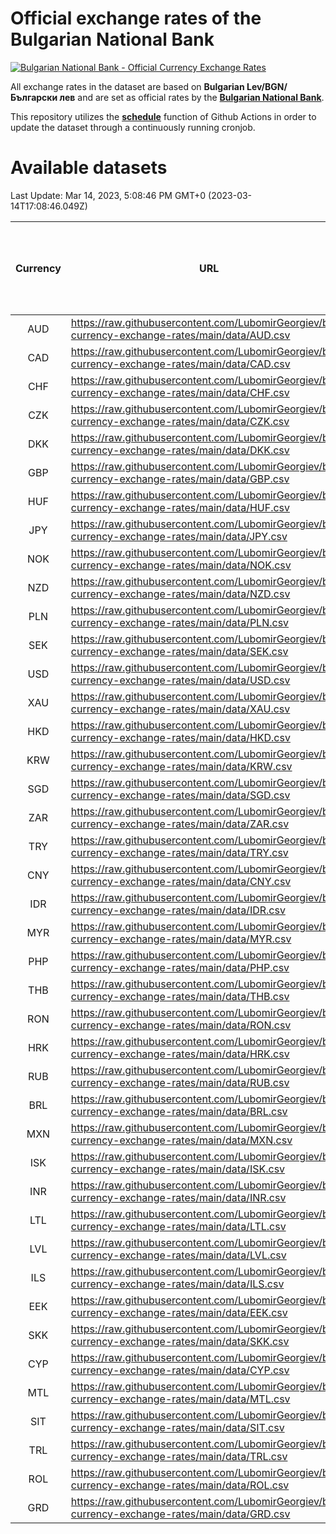 # Official exchange rates of the Bulgarian National Bank

[![Bulgarian National Bank - Official Currency Exchange Rates](https://github.com/LubomirGeorgiev/bnb-currency-exchange-rates/actions/workflows/update-rates.yml/badge.svg?branch=main)](https://github.com/LubomirGeorgiev/bnb-currency-exchange-rates/actions/workflows/update-rates.yml)

All exchange rates in the dataset are based on **Bulgarian Lev/BGN/Български лев** and are set as official rates by the [**Bulgarian National Bank**](https://www.bnb.bg/Statistics/StExternalSector/StExchangeRates/StERForeignCurrencies/index.htm?toLang=_EN).

This repository utilizes the [**schedule**](https://docs.github.com/en/actions/reference/events-that-trigger-workflows) function of Github Actions in order to update the dataset through a continuously running cronjob.

# Available datasets

<!-- START LINKS (DO NOT EVER FU*ING DELETE THIS COMMENT FOR THE LOVE OF YOUR LIFE!!! IF YOU ARE CURIOS HOW IT WORKS, YOU CAN HAVE A LOOK AT ./src/updateReadme.ts) -->

Last Update: Mar 14, 2023, 5:08:46 PM GMT+0 (2023-03-14T17:08:46.049Z)

| Currency | URL                                                                                             | Number of records | Number of missing days that were filled in |
| :------: | ----------------------------------------------------------------------------------------------- | :---------------: | :----------------------------------------: |
|   AUD    | https://raw.githubusercontent.com/LubomirGeorgiev/bnb-currency-exchange-rates/main/data/AUD.csv |       8554        |                    2639                    |
|   CAD    | https://raw.githubusercontent.com/LubomirGeorgiev/bnb-currency-exchange-rates/main/data/CAD.csv |       8554        |                    2639                    |
|   CHF    | https://raw.githubusercontent.com/LubomirGeorgiev/bnb-currency-exchange-rates/main/data/CHF.csv |       8554        |                    2639                    |
|   CZK    | https://raw.githubusercontent.com/LubomirGeorgiev/bnb-currency-exchange-rates/main/data/CZK.csv |       8554        |                    2639                    |
|   DKK    | https://raw.githubusercontent.com/LubomirGeorgiev/bnb-currency-exchange-rates/main/data/DKK.csv |       8554        |                    2639                    |
|   GBP    | https://raw.githubusercontent.com/LubomirGeorgiev/bnb-currency-exchange-rates/main/data/GBP.csv |       8554        |                    2639                    |
|   HUF    | https://raw.githubusercontent.com/LubomirGeorgiev/bnb-currency-exchange-rates/main/data/HUF.csv |       8554        |                    2639                    |
|   JPY    | https://raw.githubusercontent.com/LubomirGeorgiev/bnb-currency-exchange-rates/main/data/JPY.csv |       8554        |                    2639                    |
|   NOK    | https://raw.githubusercontent.com/LubomirGeorgiev/bnb-currency-exchange-rates/main/data/NOK.csv |       8554        |                    2639                    |
|   NZD    | https://raw.githubusercontent.com/LubomirGeorgiev/bnb-currency-exchange-rates/main/data/NZD.csv |       8554        |                    2639                    |
|   PLN    | https://raw.githubusercontent.com/LubomirGeorgiev/bnb-currency-exchange-rates/main/data/PLN.csv |       8554        |                    2639                    |
|   SEK    | https://raw.githubusercontent.com/LubomirGeorgiev/bnb-currency-exchange-rates/main/data/SEK.csv |       8554        |                    2639                    |
|   USD    | https://raw.githubusercontent.com/LubomirGeorgiev/bnb-currency-exchange-rates/main/data/USD.csv |       8554        |                    2639                    |
|   XAU    | https://raw.githubusercontent.com/LubomirGeorgiev/bnb-currency-exchange-rates/main/data/XAU.csv |       8554        |                    2641                    |
|   HKD    | https://raw.githubusercontent.com/LubomirGeorgiev/bnb-currency-exchange-rates/main/data/HKD.csv |       8252        |                    2548                    |
|   KRW    | https://raw.githubusercontent.com/LubomirGeorgiev/bnb-currency-exchange-rates/main/data/KRW.csv |       8252        |                    2548                    |
|   SGD    | https://raw.githubusercontent.com/LubomirGeorgiev/bnb-currency-exchange-rates/main/data/SGD.csv |       8252        |                    2548                    |
|   ZAR    | https://raw.githubusercontent.com/LubomirGeorgiev/bnb-currency-exchange-rates/main/data/ZAR.csv |       8252        |                    2548                    |
|   TRY    | https://raw.githubusercontent.com/LubomirGeorgiev/bnb-currency-exchange-rates/main/data/TRY.csv |       6734        |                    2078                    |
|   CNY    | https://raw.githubusercontent.com/LubomirGeorgiev/bnb-currency-exchange-rates/main/data/CNY.csv |       6614        |                    2042                    |
|   IDR    | https://raw.githubusercontent.com/LubomirGeorgiev/bnb-currency-exchange-rates/main/data/IDR.csv |       6614        |                    2042                    |
|   MYR    | https://raw.githubusercontent.com/LubomirGeorgiev/bnb-currency-exchange-rates/main/data/MYR.csv |       6614        |                    2042                    |
|   PHP    | https://raw.githubusercontent.com/LubomirGeorgiev/bnb-currency-exchange-rates/main/data/PHP.csv |       6614        |                    2042                    |
|   THB    | https://raw.githubusercontent.com/LubomirGeorgiev/bnb-currency-exchange-rates/main/data/THB.csv |       6614        |                    2042                    |
|   RON    | https://raw.githubusercontent.com/LubomirGeorgiev/bnb-currency-exchange-rates/main/data/RON.csv |       6555        |                    2024                    |
|   HRK    | https://raw.githubusercontent.com/LubomirGeorgiev/bnb-currency-exchange-rates/main/data/HRK.csv |       6540        |                    2018                    |
|   RUB    | https://raw.githubusercontent.com/LubomirGeorgiev/bnb-currency-exchange-rates/main/data/RUB.csv |       6238        |                    1923                    |
|   BRL    | https://raw.githubusercontent.com/LubomirGeorgiev/bnb-currency-exchange-rates/main/data/BRL.csv |       5644        |                    1745                    |
|   MXN    | https://raw.githubusercontent.com/LubomirGeorgiev/bnb-currency-exchange-rates/main/data/MXN.csv |       5644        |                    1745                    |
|   ISK    | https://raw.githubusercontent.com/LubomirGeorgiev/bnb-currency-exchange-rates/main/data/ISK.csv |       5441        |                    1690                    |
|   INR    | https://raw.githubusercontent.com/LubomirGeorgiev/bnb-currency-exchange-rates/main/data/INR.csv |       5277        |                    1631                    |
|   LTL    | https://raw.githubusercontent.com/LubomirGeorgiev/bnb-currency-exchange-rates/main/data/LTL.csv |       5272        |                    1615                    |
|   LVL    | https://raw.githubusercontent.com/LubomirGeorgiev/bnb-currency-exchange-rates/main/data/LVL.csv |       4782        |                    1462                    |
|   ILS    | https://raw.githubusercontent.com/LubomirGeorgiev/bnb-currency-exchange-rates/main/data/ILS.csv |       4551        |                    1410                    |
|   EEK    | https://raw.githubusercontent.com/LubomirGeorgiev/bnb-currency-exchange-rates/main/data/EEK.csv |       4000        |                    1226                    |
|   SKK    | https://raw.githubusercontent.com/LubomirGeorgiev/bnb-currency-exchange-rates/main/data/SKK.csv |       2970        |                    912                     |
|   CYP    | https://raw.githubusercontent.com/LubomirGeorgiev/bnb-currency-exchange-rates/main/data/CYP.csv |       2906        |                    890                     |
|   MTL    | https://raw.githubusercontent.com/LubomirGeorgiev/bnb-currency-exchange-rates/main/data/MTL.csv |       2604        |                    799                     |
|   SIT    | https://raw.githubusercontent.com/LubomirGeorgiev/bnb-currency-exchange-rates/main/data/SIT.csv |       2542        |                    778                     |
|   TRL    | https://raw.githubusercontent.com/LubomirGeorgiev/bnb-currency-exchange-rates/main/data/TRL.csv |       1818        |                    559                     |
|   ROL    | https://raw.githubusercontent.com/LubomirGeorgiev/bnb-currency-exchange-rates/main/data/ROL.csv |       1697        |                    524                     |
|   GRD    | https://raw.githubusercontent.com/LubomirGeorgiev/bnb-currency-exchange-rates/main/data/GRD.csv |        361        |                    109                     |

<!-- END LINKS (DO NOT EVER FU*ING DELETE THIS COMMENT FOR THE LOVE OF YOUR LIFE!!! IF YOU ARE CURIOS HOW IT WORKS, YOU CAN HAVE A LOOK AT ./src/updateReadme.ts) -->
